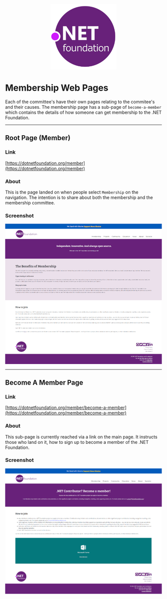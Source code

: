 <p align="center">
  <img src="../../img/dotnetfdn.png" />
</p>

# Membership Web Pages

Each of the committee's have their own pages relating to the commitee's and their causes. The membership page has a sub-page of `become-a-member` which contains the details of how someone can get membership to the .NET Foundation.

---

## Root Page (Member)

### Link 
[https://dotnetfoundation.org/member](https://dotnetfoundation.org/member)

### About

This is the page landed on when people select `Membership` on the navigation. The intention is to share about both the membership and the membership committee. 

### Screenshot

<p align="center">
  <img src="../../img/webpage-copy/member.png" />
</p>

---

## Become A Member Page

### Link
[https://dotnetfoundation.org/member/become-a-member](https://dotnetfoundation.org/member/become-a-member)

### About

This sub-page is currently reached via a link on the main page. It instructs those who land on it, how to sign up to become a member of the .NET Foundation.

### Screenshot

<p align="center">
  <img src="../../img/webpage-copy/become-a-member.png" />
</p>